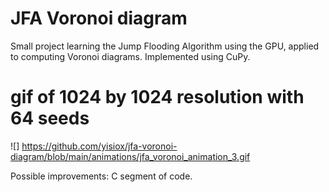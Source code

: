 # JFA Voronoi diagram
Small project learning the Jump Flooding Algorithm using the GPU, applied to computing Voronoi diagrams. Implemented using CuPy.

# gif of 1024 by 1024 resolution with 64 seeds

![] https://github.com/yisiox/jfa-voronoi-diagram/blob/main/animations/jfa_voronoi_animation_3.gif

Possible improvements: 
C segment of code.
